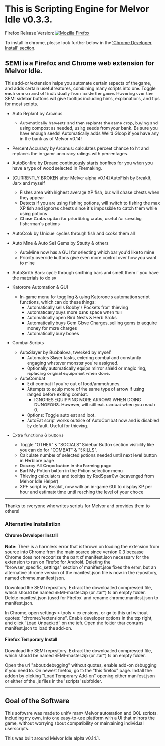 # This is Scripting Engine for Melvor Idle v0.3.3.

Firefox Release Version: [![Mozilla Firefox](https://img.shields.io/amo/v/scripting-engine-melvor-idle?label=Scripting%20Engine%20for%20Melvor%20Idle%3A%20Firefox%20Add-on&logo=Mozilla%20Firefox)](https://addons.mozilla.org/en-US/firefox/addon/scripting-engine-melvor-idle/)

To install in chrome,  please look further below in the ['Chrome Developer Install' section](https://gitlab.com/aldousWatts/SEMI#chrome-developer-install).

## SEMI is a Firefox and Chrome web extension for Melvor Idle. 

This add-on/extension helps you automate certain aspects of the game, and adds certain useful features, combining many scripts into one. Toggle each one on and off individually from inside the game. Hovering over the SEMI sidebar buttons will give tooltips including hints, explanations, and tips for most scripts.

* Auto Replant by Arcanus
    * Automatically harvests and then replants the same crop, buying and using compost as needed, using seeds from your bank. Be sure you have enough seeds! Automatically adds Weird Gloop if you have any in the bank as of Melvor v0.14!
* Percent Accuracy by Arcanus: calculates percent chance to hit and replaces the in-game accuracy ratings with percentages.
* AutoBonfire by Dream: continuously starts bonfires for you when you have a type of wood selected in Firemaking.
* [CURRENTLY BROKEN after Melvor alpha v0.14] AutoFish by BreakIt, Jarx and myself
    * Fishes area with highest average XP fish, but will chase chests when they appear
    * Detects if you are using fishing potions, will switch to fishing the max XP fish and ignores chests since it's impossible to catch them while using potions
    * Chase Crabs option for prioritizing crabs, useful for creating fisherman's potions
* AutoCook by Unicue: cycles through fish and cooks them all
* Auto Mine & Auto Sell Gems by Strutty & others
    * AutoMine now has a GUI for selecting which bar you'd like to mine
    * Priority override buttons give even more control over how you want to mine
* AutoSmith Bars: cycle through smithing bars and smelt them if you have the materials to do so
* Katorone Automation & GUI
    * In-game menu for toggling & using Katorone's automation script functions, which can do these things:
        * Automatically sells Bobby's Pockets from thieving
        * Automatically buys more bank space when full
        * Automatically open Bird Nests & Herb Sacks
        * Automatically buys Gem Glove Charges, selling gems to acquire money for more charges
        * Automatically bury bones

* Combat Scripts
    * AutoSlayer by Bubbalova, tweaked by myself 
        * Automates Slayer tasks, entering combat and constantly engaging whatever monster you're assigned.
        * Optionally automatically equips mirror shield or magic ring, replacing original equipment when done.
    * AutoCombat
        * Exit combat if you're out of food/ammo/runes.
        * Attempts to equip more of the same type of arrow if using ranged before exiting combat.
            * IGNORES EQUIPPING MORE ARROWS WHEN DOING DUNGEONS. However, will still exit combat when you reach 0.
        * Options: Toggle auto eat and loot. 
        * AutoEat script works outside of AutoCombat now and is disabled by default. Useful for thieving.

* Extra functions & buttons
    * Toggle "OTHER" & "SOCIALS" Sidebar Button section visibility like you can do for "COMBAT" & "SKILLS".
    * Calculate number of selected potions needed until next level button in Herblore page
    * Destroy All Crops button in the Farming page
    * Barf My Potion button in the Potion selection menu
    * Thieving calculators and tooltips by RedSparr0w (scavenged from Melvor Idle Helper)
    * XPH script by Breakit, now with an in-game GUI to display XP per hour and estimate time until reaching the level of your choice

***

Thanks to everyone who writes scripts for Melvor and provides them to others!

### Alternative Installation

#### Chrome Developer Install

**Note:** There is a harmless error that is thrown on loading the extension from source into Chrome from the main source since version 0.3 because Chrome does not recognize the part of manifest.json necessary for the extension to run on Firefox for Android. Deleting the "browser_specific_settings" section of manifest.json fixes the error, but an alternative chrome version of the manifest.json file is now in the repository, named chrome.manifest.json. 

Download the SEMI repository. Extract the downloaded compressed file, which should be named SEMI-master.zip (or .tar*) to an empty folder. Delete manifest.json (used for Firefox) and rename chrome.manifest.json to manifest.json.

In Chrome, open settings > tools > extensions, or go to this url without quotes: "chrome://extensions". Enable developer options in the top right, and click "Load Unpacked" on the left. Open the folder that contains manifest.json to load the add-on. 

#### Firefox Temporary Install

Download the SEMI repository. Extract the downloaded compressed file, which should be named SEMI-master.zip (or .tar*) to an empty folder.

Open the url "about:debugging" without quotes, enable add-on debugging if you need to. On newest firefox, go to the "this firefox" page. Install the addon by clicking "Load Temporary Add-on" opening either manifest.json or either of the .js files in the 'scripts' subfolder.


***

## Goal of the Software
This software was made to unify many Melvor automation and QOL scripts, including my own, into one easy-to-use platform with a UI that mirrors the game, without worrying about compatibility or maintaining individual userscripts.

This was built around Melvor Idle alpha v0.14.1.
